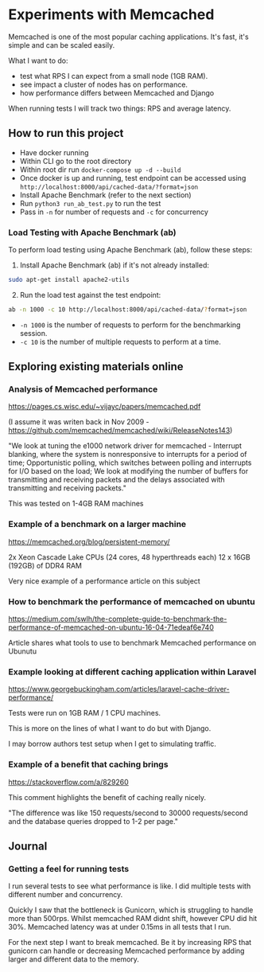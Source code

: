 # Experiments with Memcached

Memcached is one of the most popular caching applications. It's fast, it's simple and can be scaled easily.

What I want to do:
- test what RPS I can expect from a small node (1GB RAM).
- see impact a cluster of nodes has on performance.
- how performance differs between Memcached and Django

When running tests I will track two things: RPS and average latency.

## How to run this project

- Have docker running
- Within CLI go to the root directory
- Within root dir run `docker-compose up -d --build`
- Once docker is up and running, test endpoint can be accessed using `http://localhost:8000/api/cached-data/?format=json`
- Install Apache Benchmark (refer to the next section)
- Run `python3 run_ab_test.py` to run the test
- Pass in `-n` for number of requests and `-c` for concurrency

### Load Testing with Apache Benchmark (ab)

To perform load testing using Apache Benchmark (ab), follow these steps:

1. Install Apache Benchmark (ab) if it's not already installed:

```sh
sudo apt-get install apache2-utils
```

2. Run the load test against the test endpoint:

```sh
ab -n 1000 -c 10 http://localhost:8000/api/cached-data/?format=json
```

- `-n 1000` is the number of requests to perform for the benchmarking session.
- `-c 10` is the number of multiple requests to perform at a time.


## Exploring existing materials online

### Analysis of Memcached performance

https://pages.cs.wisc.edu/~vijayc/papers/memcached.pdf

(I assume it was writen back in Nov 2009 - https://github.com/memcached/memcached/wiki/ReleaseNotes143)

"We look at tuning the e1000 network driver for memcached - Interrupt blanking, where the system is nonresponsive to interrupts for a period of time; Opportunistic
polling, which switches between polling and interrupts for
I/O based on the load; We look at modifying the number of
buffers for transmitting and receiving packets and the delays
associated with transmitting and receiving packets."

This was tested on 1-4GB RAM machines

### Example of a benchmark on a larger machine

https://memcached.org/blog/persistent-memory/

2x Xeon Cascade Lake CPUs (24 cores, 48 hyperthreads each)
12 x 16GB (192GB) of DDR4 RAM

Very nice example of a performance article on this subject

### How to benchmark the performance of memcached on ubuntu

https://medium.com/swlh/the-complete-guide-to-benchmark-the-performance-of-memcached-on-ubuntu-16-04-71edeaf6e740

Article shares what tools to use to benchmark Memcached performance on Ubunutu

### Example looking at different caching application within Laravel

https://www.georgebuckingham.com/articles/laravel-cache-driver-performance/

Tests were run on 1GB RAM / 1 CPU machines.

This is more on the lines of what I want to do but with Django.

I may borrow authors test setup when I get to simulating traffic.

### Example of a benefit that caching brings 

https://stackoverflow.com/a/829260

This comment highlights the benefit of caching really nicely.

"The difference was like 150 requests/second to 30000 requests/second and the database queries dropped to 1-2 per page."

## Journal

### Getting a feel for running tests

I run several tests to see what performance is like. I did multiple tests with different number and concurrency. 

Quickly I saw that the bottleneck is Gunicorn, which is struggling to handle more than 500rps. Whilst memcached RAM didnt shift, however CPU did hit 30%. Memcached latency was at under 0.15ms in all tests that I run.

For the next step I want to break memcached. Be it by increasing RPS that gunicorn can handle or decreasing Memcached performance by adding larger and different data to the memory.
